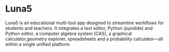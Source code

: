 # Luna5 
Luna5 is an educational multi-tool app designed to streamline workflows for students and teachers. 
It integrates a text editor, Python (pyodide) and Python editor, a computer algebra system (CAS), a graphical calculator,geometry explorer, spreadsheets and a probability calculator—all within a single unified platform.
